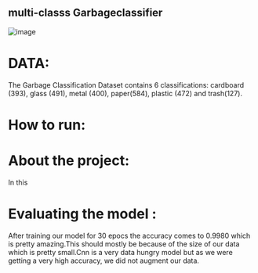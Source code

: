 ## multi-classs Garbageclassifier

![image](https://user-images.githubusercontent.com/75847799/131217429-a833edc5-8ad4-4b5c-98ea-48f819e6543b.png)

# DATA:

The Garbage Classification Dataset contains 6 classifications: cardboard (393), glass (491), metal (400), paper(584), plastic (472) and trash(127).

# How to run:



# About the project:

In this 



# Evaluating the model :
After training our model for 30 epocs the accuracy comes to 0.9980 which is pretty amazing.This should mostly be because of the size of our data which is pretty small.Cnn is a very data hungry model but as we were getting a very high accuracy, we did not augment our data.

